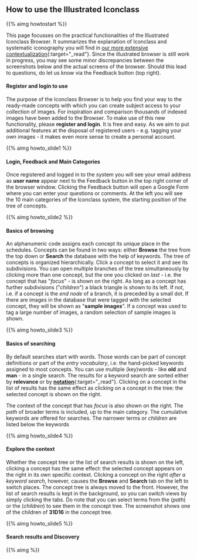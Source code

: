 ## How to use the Illustrated Iconclass

{{% aimg howtostart %}}

This page focusses on the practical functionalities of the Illustrated Iconclass Browser. It summarizes the explanation of Iconclass and systematic iconography you will find in [our more extensive contextualization](/help/search){:target="\_read"}. Since the illustrated browser is still work in progress, you may see some minor discrepancies between the screenshots below and the actual screens of the browser. Should this lead to questions, do let us know via the Feedback button (top right).

#### Register and login to use

The purpose of the Iconclass Browser is to help you find your way to the ready-made concepts with which you can create subject access to your collection of images. For inspiration and comparison thousands of indexed images have been added to the Browser. To make use of this new functionality, please **register and login**. It is free and easy. As we aim to put additional features at the disposal of registered users - e.g. tagging your own images - it makes even more sense to create a personal account.

{{% aimg howto_slide1 %}}

#### Login, Feedback and Main Categories

Once registered and logged in to the system you will see your email address as **user name** appear next to the Feedback button in the top right corner of the browser window. Clicking the Feedback button will open a Google Form where you can enter your questions or comments.
At the left you will see the 10 main categories of the Iconclass system, the starting position of the tree of concepts.

{{% aimg howto_slide2 %}}

#### Basics of browsing

An alphanumeric code assigns each concept its unique place in the schedules. Concepts can be found in two ways: either **Browse** the tree from the top down or **Search** the database with the help of keywords.
The tree of concepts is organized hierarchically. Click a concept to select it and see its subdivisions. You can open multiple branches of the tree simultaneously by clicking more than one concept, but the one you clicked on _last_ - i.e. the concept that has "_focus_" - is shown on the right.
As long as a concept has further subdivisions ("_children_") a black triangle is shown to its left. If not, i.e. if a concept is the _end node_ of a branch, it is preceded by a small dot.
If there are images in the database that were tagged with the selected concept, they will be shown as "**sample images**". If a concept was used to tag a large number of images, a random selection of sample images is shown.

{{% aimg howto_slide3 %}}

#### Basics of searching

By default searches start with words. Those words can be part of concept definitions or part of the _entry vocabulary_, i.e. the hand-picked keywords assigned to most concepts. You can use multiple (key)words - like **old** and **man** - in a single search.
The results for a keyword search are sorted either by **relevance** or by [**notation**](basics#notation){:target="\_read"}. Clicking on a concept in the list of results has the same effect as clicking on a concept in the tree: the selected concept is shown on the right.

The context of the concept that has _focus_ is also shown on the right. The _path_ of broader terms is included, up to the main category. The cumulative keywords are offered for searches. The narrower terms or _children_ are listed below the keywords

{{% aimg howto_slide4 %}}

#### Explore the context

Whether the concept tree or the list of search results is shown on the left, clicking a concept has the same effect: the selected concept appears on the right in its own specific context.
Clicking a concept on the right _after a keyword search_, however, causes the **Browse** and **Search** tab on the left to switch places. The concept tree is always moved to the front. However, the list of search results is kept in the background, so you can switch views by simply clicking the tabs.
Do note that you can select terms from the (_path_) or the (_children_) to see them in the concept tree. The screenshot shows one of the children of **31D16** in the concept tree.

{{% aimg howto_slide5 %}}

#### Search results and Discovery

{{% aimg  %}}
